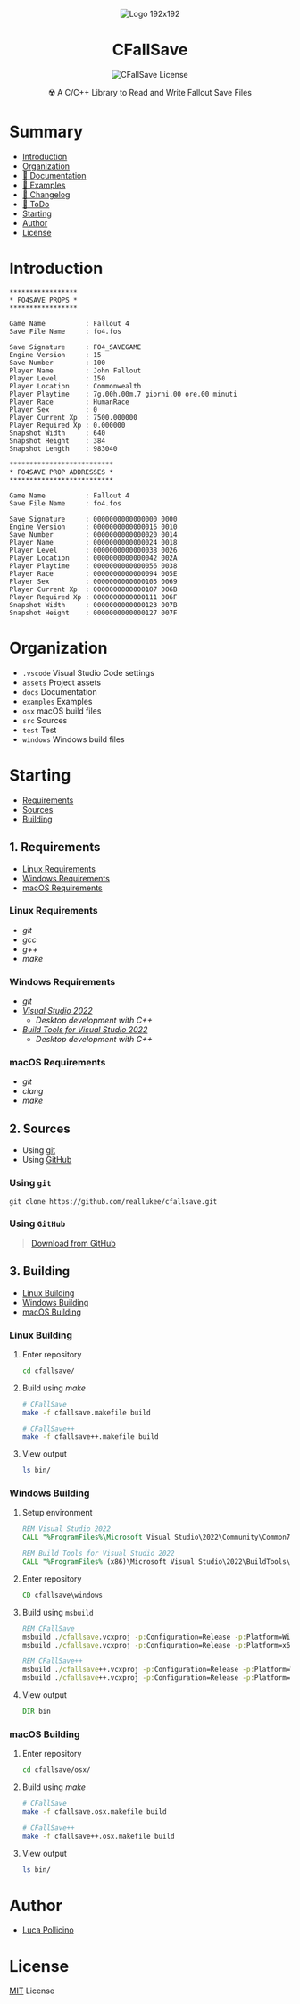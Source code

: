 <div align="center">

![Logo 192x192](./assets/logo_192x192.gif)

# CFallSave

![CFallSave License](https://img.shields.io/github/license/reallukee/cfallsave)

☢️ A C/C++ Library to Read and Write Fallout Save Files

</div>



# Summary

* [Introduction](#introduction)
* [Organization](#organization)
* [🔗 Documentation](./DOCS.md)
* [🔗 Examples](./EXAMPLES.md)
* [🔗 Changelog](./CHANGELOG.md)
* [🔗 ToDo](./TODO.md)
* [Starting](#starting)
* [Author](#author)
* [License](#license)



# Introduction

```
*****************
* FO4SAVE PROPS *
*****************

Game Name          : Fallout 4
Save File Name     : fo4.fos

Save Signature     : FO4_SAVEGAME
Engine Version     : 15
Save Number        : 100
Player Name        : John Fallout
Player Level       : 150
Player Location    : Commonwealth
Player Playtime    : 7g.00h.00m.7 giorni.00 ore.00 minuti
Player Race        : HumanRace
Player Sex         : 0
Player Current Xp  : 7500.000000
Player Required Xp : 0.000000
Snapshot Width     : 640
Snapshot Height    : 384
Snapshot Length    : 983040

**************************
* FO4SAVE PROP ADDRESSES *
**************************

Game Name          : Fallout 4
Save File Name     : fo4.fos

Save Signature     : 0000000000000000 0000
Engine Version     : 0000000000000016 0010
Save Number        : 0000000000000020 0014
Player Name        : 0000000000000024 0018
Player Level       : 0000000000000038 0026
Player Location    : 0000000000000042 002A
Player Playtime    : 0000000000000056 0038
Player Race        : 0000000000000094 005E
Player Sex         : 0000000000000105 0069
Player Current Xp  : 0000000000000107 006B
Player Required Xp : 0000000000000111 006F
Snapshot Width     : 0000000000000123 007B
Snapshot Height    : 0000000000000127 007F
```



# Organization

* `.vscode` Visual Studio Code settings
* `assets` Project assets
* `docs` Documentation
* `examples` Examples
* `osx` macOS build files
* `src` Sources
* `test` Test
* `windows` Windows build files



# Starting

* [Requirements](#1-requirements)
* [Sources](#2-sources)
* [Building](#3-building)



## 1. Requirements

- [Linux Requirements](#linux-requirements)
- [Windows Requirements](#windows-requirements)
- [macOS Requirements](#macos-requirements)



### Linux Requirements

* *git*
* *gcc*
* *g++*
* *make*



### Windows Requirements

* *git*
* [*Visual Studio 2022*](https://aka.ms/vs/17/release/vs_Community.exe)
    * *Desktop development with C++*
* [*Build Tools for Visual Studio 2022*](https://aka.ms/vs/17/release/vs_BuildTools.exe)
    * *Desktop development with C++*



### macOS Requirements

* *git*
* *clang*
* *make*



## 2. Sources

* Using [git](#using-git)
* Using [GitHub](#using-github)



### Using `git`

```terminal
git clone https://github.com/reallukee/cfallsave.git
```



### Using `GitHub`

> [Download from GitHub](https://github.com/reallukee/cfallsave/archive/refs/heads/main.zip)



## 3. Building

* [Linux Building](#linux-building)
* [Windows Building](#windows-building)
* [macOS Building](#macos-building)



### Linux Building

1. Enter repository

    ```bash
    cd cfallsave/
    ```

2. Build using *make*

    ```bash
    # CFallSave
    make -f cfallsave.makefile build

    # CFallSave++
    make -f cfallsave++.makefile build
    ```

3. View output

    ```bash
    ls bin/
    ```



### Windows Building

1. Setup environment

    ```cmd
    REM Visual Studio 2022
    CALL "%ProgramFiles%\Microsoft Visual Studio\2022\Community\Common7\Tools\vsdevcmd"

    REM Build Tools for Visual Studio 2022
    CALL "%ProgramFiles% (x86)\Microsoft Visual Studio\2022\BuildTools\Common7\Tools\vsdevcmd"
    ```

2. Enter repository

    ```cmd
    CD cfallsave\windows
    ```

3. Build using `msbuild`

    ```cmd
    REM CFallSave
    msbuild ./cfallsave.vcxproj -p:Configuration=Release -p:Platform=Win32
    msbuild ./cfallsave.vcxproj -p:Configuration=Release -p:Platform=x64

    REM CFallSave++
    msbuild ./cfallsave++.vcxproj -p:Configuration=Release -p:Platform=Win32
    msbuild ./cfallsave++.vcxproj -p:Configuration=Release -p:Platform=x64
    ```

4. View output

    ```cmd
    DIR bin
    ```



### macOS Building

1. Enter repository

    ```bash
    cd cfallsave/osx/
    ```

2. Build using *make*

    ```bash
    # CFallSave
    make -f cfallsave.osx.makefile build

    # CFallSave++
    make -f cfallsave++.osx.makefile build
    ```

3. View output

    ```bash
    ls bin/
    ```



# Author

* [Luca Pollicino](https://github.com/reallukee)



# License

[MIT](./LICENSE) License

